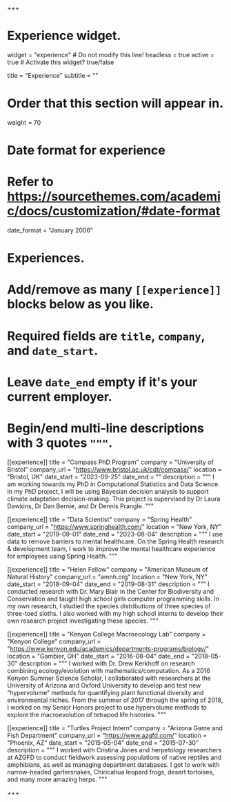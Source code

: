 +++
# Experience widget.
widget = "experience"  # Do not modify this line!
headless = true
active = true  # Activate this widget? true/false

title = "Experience"
subtitle = ""

# Order that this section will appear in.
weight = 70

# Date format for experience
#   Refer to https://sourcethemes.com/academic/docs/customization/#date-format
date_format = "January 2006"

# Experiences.
#   Add/remove as many `[[experience]]` blocks below as you like.
#   Required fields are `title`, `company`, and `date_start`.
#   Leave `date_end` empty if it's your current employer.
#   Begin/end multi-line descriptions with 3 quotes `"""`.
[[experience]]
  title = "Compass PhD Program"
  company = "University of Bristol"
  company_url = "https://www.bristol.ac.uk/cdt/compass/"
  location = "Bristol, UK"
  date_start = "2023-09-25"
  date_end = ""
  description = """
  I am working towards my PhD in Computational Statistics and Data Science. In my PhD project, I will be using Bayesian decision analysis to support climate adaptation decision-making. This project is supervised by Dr Laura Dawkins, Dr Dan Bernie, and Dr Dennis Prangle.
  """
  
[[experience]]
  title = "Data Scientist"
  company = "Spring Health"
  company_url = "https://www.springhealth.com/"
  location = "New York, NY"
  date_start = "2019-09-01"
  date_end = "2023-08-04"
  description = """
  I use data to remove barriers to mental healthcare. On the Spring Health research & development team, I work to improve the mental healthcare experience for employees using Spring Health.
  """
  
[[experience]]
  title = "Helen Fellow"
  company = "American Museum of Natural History"
  company_url = "amnh.org"
  location = "New York, NY"
  date_start = "2018-09-04"
  date_end = "2019-08-31"
  description = """
  I conducted research with Dr. Mary Blair in the Center for Biodiversity and Conservation and taught high school girls computer programming skills. In my own research, I studied the species distributions of three species of three-toed sloths. I also worked with my high school interns to develop their own research project investigating these species.
  """

[[experience]]
  title = "Kenyon College Macroecology Lab"
  company = "Kenyon College"
  company_url = "https://www.kenyon.edu/academics/departments-programs/biology/"
  location = "Gambier, OH"
  date_start = "2016-08-04"
  date_end = "2018-05-30"
  description = """
  I worked with Dr. Drew Kerkhoff on research combining ecology/evolution with mathematics/computation. As a 2016 Kenyon Summer Science Scholar, I collaborated with researchers at the University of Arizona and Oxford University to develop and test new “hypervolume” methods for quantifying plant functional diversity and environmental niches. From the summer of 2017 through the spring of 2018, I worked on my Senior Honors project to use hypervolume methods to explore the macroevolution of tetrapod life histories.
  """
  
[[experience]]
  title = "Turtles Project Intern"
  company = "Arizona Game and Fish Department"
  company_url = "https://www.azgfd.com/"
  location = "Phoenix, AZ"
  date_start = "2015-05-04"
  date_end = "2015-07-30"
  description = """
  I worked with Cristina Jones and herpetology researchers at AZGFD to conduct fieldwork assessing populations of native reptiles and amphibians, as well as managing department databases. I got to work with narrow-headed gartersnakes, Chiricahua leopard frogs, desert tortoises, and many more amazing herps.
  """

+++
